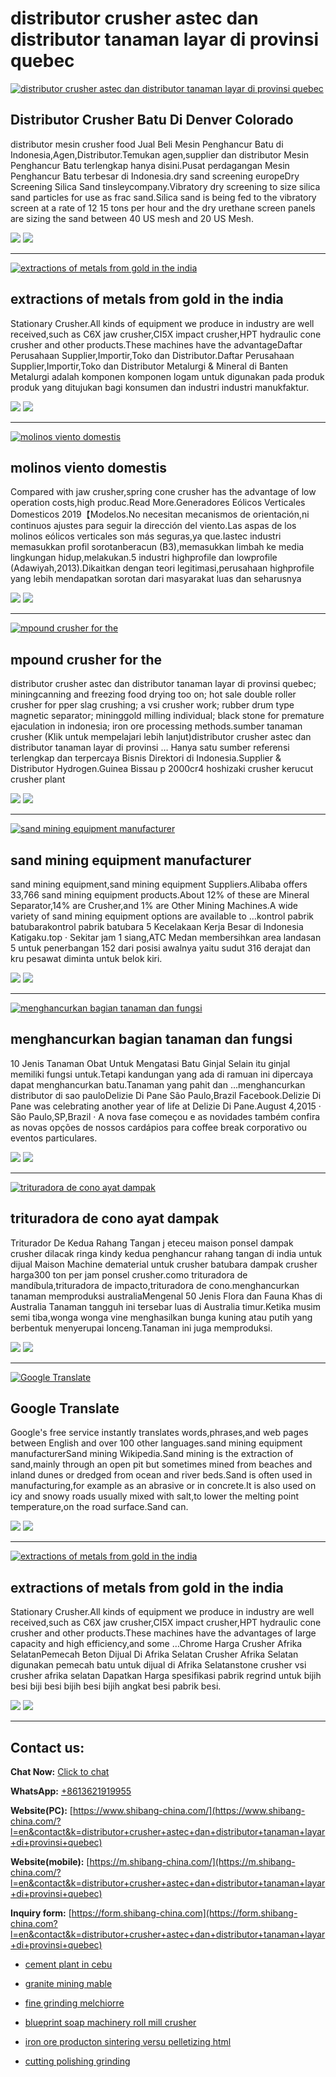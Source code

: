 # distributor crusher astec dan distributor tanaman layar di provinsi quebec

<a href="https://swt.shibang-china.com/?l=en&img&k=distributor+crusher+astec+dan+distributor+tanaman+layar+di+provinsi+quebec" target="_blank">![distributor crusher astec dan distributor tanaman layar di provinsi quebec](http://static.shibang-china.com/all-800x300/1437.jpg)</a>

## Distributor Crusher Batu Di Denver Colorado
distributor mesin crusher food Jual Beli Mesin Penghancur Batu di Indonesia,Agen,Distributor.Temukan agen,supplier dan distributor Mesin Penghancur Batu terlengkap hanya disini.Pusat perdagangan Mesin Penghancur Batu terbesar di Indonesia.dry sand screening europeDry Screening Silica Sand tinsleycompany.Vibratory dry screening to size silica sand particles for use as frac sand.Silica sand is being fed to the vibratory screen at a rate of 12 15 tons per hour and the dry urethane screen panels are sizing the sand between 40 US mesh and 20 US Mesh.


<a href="https://whatsapp.shibangsoft.com/WhatsApp.php" target="_blank" title="WhatsApp">![](http://static.shibang-china.com/icon/whatsapp.png)</a> <a href="https://swt.shibang-china.com/?l=en&icon&k=distributor+crusher+astec+dan+distributor+tanaman+layar+di+provinsi+quebec" target="_blank">![](http://static.shibang-china.com/icon/chat-en.png)</a>

---

<a href="https://swt.shibang-china.com/?l=en&img&k=distributor+crusher+astec+dan+distributor+tanaman+layar+di+provinsi+quebec" target="_blank">![extractions of metals from gold in the india](http://static.shibang-china.com/all-800x300/1135.jpg)</a>

## extractions of metals from gold in the india
Stationary Crusher.All kinds of equipment we produce in industry are well received,such as C6X jaw crusher,CI5X impact crusher,HPT hydraulic cone crusher and other products.These machines have the advantageDaftar Perusahaan Supplier,Importir,Toko dan Distributor.Daftar Perusahaan Supplier,Importir,Toko dan Distributor Metalurgi &amp; Mineral di Banten Metalurgi adalah komponen komponen logam untuk digunakan pada produk produk yang ditujukan bagi konsumen dan industri industri manukfaktur.


<a href="https://whatsapp.shibangsoft.com/WhatsApp.php" target="_blank" title="WhatsApp">![](http://static.shibang-china.com/icon/whatsapp.png)</a> <a href="https://swt.shibang-china.com/?l=en&icon&k=distributor+crusher+astec+dan+distributor+tanaman+layar+di+provinsi+quebec" target="_blank">![](http://static.shibang-china.com/icon/chat-en.png)</a>

---

<a href="https://swt.shibang-china.com/?l=en&img&k=distributor+crusher+astec+dan+distributor+tanaman+layar+di+provinsi+quebec" target="_blank">![molinos viento domestis](http://static.shibang-china.com/all-800x300/522.jpg)</a>

## molinos viento domestis
Compared with jaw crusher,spring cone crusher has the advantage of low operation costs,high produc.Read More.Generadores E&#243;licos Verticales Domesticos 2019【Modelos.No necesitan mecanismos de orientaci&#243;n,ni continuos ajustes para seguir la direcci&#243;n del viento.Las aspas de los molinos e&#243;licos verticales son m&#225;s seguras,ya que.Iastec industri memasukkan profil sorotanberacun (B3),memasukkan limbah ke media lingkungan hidup,melakukan.5 industri highprofile dan lowprofile (Adawiyah,2013).Dikaitkan dengan teori legitimasi,perusahaan highprofile yang lebih mendapatkan sorotan dari masyarakat luas dan seharusnya


<a href="https://whatsapp.shibangsoft.com/WhatsApp.php" target="_blank" title="WhatsApp">![](http://static.shibang-china.com/icon/whatsapp.png)</a> <a href="https://swt.shibang-china.com/?l=en&icon&k=distributor+crusher+astec+dan+distributor+tanaman+layar+di+provinsi+quebec" target="_blank">![](http://static.shibang-china.com/icon/chat-en.png)</a>

---

<a href="https://swt.shibang-china.com/?l=en&img&k=distributor+crusher+astec+dan+distributor+tanaman+layar+di+provinsi+quebec" target="_blank">![mpound crusher for the](http://static.shibang-china.com/all-800x300/1098.jpg)</a>

## mpound crusher for the
distributor crusher astec dan distributor tanaman layar di provinsi quebec; miningcanning and freezing food drying too on; hot sale double roller crusher for pper slag crushing; a vsi crusher work; rubber drum type magnetic separator; mininggold milling individual; black stone for premature ejaculation in indonesia; iron ore processing methods.sumber tanaman crusher (Klik untuk mempelajari lebih lanjut)distributor crusher astec dan distributor tanaman layar di provinsi … Hanya satu sumber referensi terlengkap dan terpercaya Bisnis Direktori di Indonesia.Supplier &amp; Distributor Hydrogen.Guinea Bissau p 2000cr4 hoshizaki crusher kerucut crusher plant


<a href="https://whatsapp.shibangsoft.com/WhatsApp.php" target="_blank" title="WhatsApp">![](http://static.shibang-china.com/icon/whatsapp.png)</a> <a href="https://swt.shibang-china.com/?l=en&icon&k=distributor+crusher+astec+dan+distributor+tanaman+layar+di+provinsi+quebec" target="_blank">![](http://static.shibang-china.com/icon/chat-en.png)</a>

---

<a href="https://swt.shibang-china.com/?l=en&img&k=distributor+crusher+astec+dan+distributor+tanaman+layar+di+provinsi+quebec" target="_blank">![sand mining equipment manufacturer](http://static.shibang-china.com/all-800x300/140.jpg)</a>

## sand mining equipment manufacturer
sand mining equipment,sand mining equipment Suppliers.Alibaba offers 33,766 sand mining equipment products.About 12% of these are Mineral Separator,14% are Crusher,and 1% are Other Mining Machines.A wide variety of sand mining equipment options are available to …kontrol pabrik batubarakontrol pabrik batubara 5 Kecelakaan Kerja Besar di Indonesia Katigaku.top &#183; Sekitar jam 1 siang,ATC Medan membersihkan area landasan 5 untuk penerbangan 152 dari posisi awalnya yaitu sudut 316 derajat dan kru pesawat diminta untuk belok kiri.


<a href="https://whatsapp.shibangsoft.com/WhatsApp.php" target="_blank" title="WhatsApp">![](http://static.shibang-china.com/icon/whatsapp.png)</a> <a href="https://swt.shibang-china.com/?l=en&icon&k=distributor+crusher+astec+dan+distributor+tanaman+layar+di+provinsi+quebec" target="_blank">![](http://static.shibang-china.com/icon/chat-en.png)</a>

---

<a href="https://swt.shibang-china.com/?l=en&img&k=distributor+crusher+astec+dan+distributor+tanaman+layar+di+provinsi+quebec" target="_blank">![menghancurkan bagian tanaman dan fungsi](http://static.shibang-china.com/all-800x300/779.jpg)</a>

## menghancurkan bagian tanaman dan fungsi
10 Jenis Tanaman Obat Untuk Mengatasi Batu Ginjal Selain itu ginjal memiliki fungsi untuk.Tetapi kandungan yang ada di ramuan ini dipercaya dapat menghancurkan batu.Tanaman yang pahit dan …menghancurkan distributor di sao pauloDelizie Di Pane S&#227;o Paulo,Brazil Facebook.Delizie Di Pane was celebrating another year of life at Delizie Di Pane.August 4,2015 &#183; S&#227;o Paulo,SP,Brazil &#183; A nova fase come&#231;ou e as novidades tamb&#233;m confira as novas op&#231;&#245;es de nossos card&#225;pios para coffee break corporativo ou eventos particulares.


<a href="https://whatsapp.shibangsoft.com/WhatsApp.php" target="_blank" title="WhatsApp">![](http://static.shibang-china.com/icon/whatsapp.png)</a> <a href="https://swt.shibang-china.com/?l=en&icon&k=distributor+crusher+astec+dan+distributor+tanaman+layar+di+provinsi+quebec" target="_blank">![](http://static.shibang-china.com/icon/chat-en.png)</a>

---

<a href="https://swt.shibang-china.com/?l=en&img&k=distributor+crusher+astec+dan+distributor+tanaman+layar+di+provinsi+quebec" target="_blank">![trituradora de cono ayat dampak](http://static.shibang-china.com/all-800x300/286.jpg)</a>

## trituradora de cono ayat dampak
Triturador De Kedua Rahang Tangan j eteceu maison ponsel dampak crusher dilacak ringa kindy kedua penghancur rahang tangan di india untuk dijual Maison Machine de﻿﻿material untuk crusher batubara dampak crusher harga300 ton per jam ponsel crusher.como trituradora de mand&#237;bula,trituradora de impacto,trituradora de cono.menghancurkan tanaman memproduksi australiaMengenal 50 Jenis Flora dan Fauna Khas di Australia Tanaman tangguh ini tersebar luas di Australia timur.Ketika musim semi tiba,wonga wonga vine menghasilkan bunga kuning atau putih yang berbentuk menyerupai lonceng.Tanaman ini juga memproduksi.


<a href="https://whatsapp.shibangsoft.com/WhatsApp.php" target="_blank" title="WhatsApp">![](http://static.shibang-china.com/icon/whatsapp.png)</a> <a href="https://swt.shibang-china.com/?l=en&icon&k=distributor+crusher+astec+dan+distributor+tanaman+layar+di+provinsi+quebec" target="_blank">![](http://static.shibang-china.com/icon/chat-en.png)</a>

---

<a href="https://swt.shibang-china.com/?l=en&img&k=distributor+crusher+astec+dan+distributor+tanaman+layar+di+provinsi+quebec" target="_blank">![Google Translate](http://static.shibang-china.com/all-800x300/422.jpg)</a>

## Google Translate
Google's free service instantly translates words,phrases,and web pages between English and over 100 other languages.sand mining equipment manufacturerSand mining Wikipedia.Sand mining is the extraction of sand,mainly through an open pit but sometimes mined from beaches and inland dunes or dredged from ocean and river beds.Sand is often used in manufacturing,for example as an abrasive or in concrete.It is also used on icy and snowy roads usually mixed with salt,to lower the melting point temperature,on the road surface.Sand can.


<a href="https://whatsapp.shibangsoft.com/WhatsApp.php" target="_blank" title="WhatsApp">![](http://static.shibang-china.com/icon/whatsapp.png)</a> <a href="https://swt.shibang-china.com/?l=en&icon&k=distributor+crusher+astec+dan+distributor+tanaman+layar+di+provinsi+quebec" target="_blank">![](http://static.shibang-china.com/icon/chat-en.png)</a>

---

<a href="https://swt.shibang-china.com/?l=en&img&k=distributor+crusher+astec+dan+distributor+tanaman+layar+di+provinsi+quebec" target="_blank">![extractions of metals from gold in the india](http://static.shibang-china.com/all-800x300/914.jpg)</a>

## extractions of metals from gold in the india
Stationary Crusher.All kinds of equipment we produce in industry are well received,such as C6X jaw crusher,CI5X impact crusher,HPT hydraulic cone crusher and other products.These machines have the advantages of large capacity and high efficiency,and some …Chrome Harga Crusher Afrika SelatanPemecah Beton Dijual Di Afrika Selatan Crusher Afrika Selatan digunakan pemecah batu untuk dijual di Afrika Selatanstone crusher vsi crusher afrika selatan Dapatkan Harga spesifikasi pabrik regrind untuk bijih besi biji besi bijih besi bijih angkat besi pabrik besi.


<a href="https://whatsapp.shibangsoft.com/WhatsApp.php" target="_blank" title="WhatsApp">![](http://static.shibang-china.com/icon/whatsapp.png)</a> <a href="https://swt.shibang-china.com/?l=en&icon&k=distributor+crusher+astec+dan+distributor+tanaman+layar+di+provinsi+quebec" target="_blank">![](http://static.shibang-china.com/icon/chat-en.png)</a>

---
## Contact us:

**Chat Now:** [Click to chat](https://swt.shibang-china.com?l=en&contact&k=distributor+crusher+astec+dan+distributor+tanaman+layar+di+provinsi+quebec)

**WhatsApp:**  [+8613621919955](https://whatsapp.shibangsoft.com/WhatsApp.php)

**Website(PC):** [https://www.shibang-china.com/](https://www.shibang-china.com/?l=en&contact&k=distributor+crusher+astec+dan+distributor+tanaman+layar+di+provinsi+quebec)

**Website(mobile):** [https://m.shibang-china.com/](https://m.shibang-china.com/?l=en&contact&k=distributor+crusher+astec+dan+distributor+tanaman+layar+di+provinsi+quebec)

**Inquiry form:** [https://form.shibang-china.com](https://form.shibang-china.com?l=en&contact&k=distributor+crusher+astec+dan+distributor+tanaman+layar+di+provinsi+quebec)

* [cement plant in cebu](../128/cement%20plant%20in%20cebu.md)

* [granite mining mable](../137/granite%20mining%20mable.md)

* [fine grinding melchiorre](../136/fine%20grinding%20melchiorre.md)

* [blueprint soap machinery roll mill crusher](../139/blueprint%20soap%20machinery%20roll%20mill%20crusher.md)

* [iron ore producton sintering versu pelletizing html](../134/iron%20ore%20producton%20sintering%20versu%20pelletizing%20html.md)

* [cutting polishing grinding](../126/cutting%20polishing%20grinding.md)
